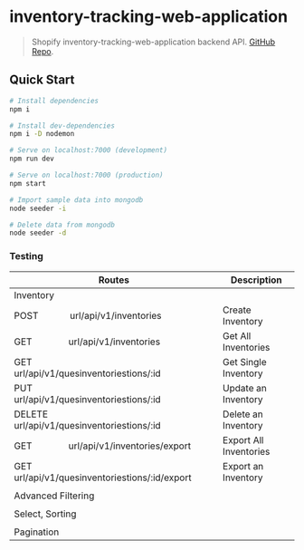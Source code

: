 # inventory-tracking-web-application

> Shopify inventory-tracking-web-application backend API. [GitHub Repo](https://github.com/oyedotunsodiq045/inventory-tracking-web-application).

## Quick Start

```bash
# Install dependencies
npm i

# Install dev-dependencies
npm i -D nodemon

# Serve on localhost:7000 (development)
npm run dev

# Serve on localhost:7000 (production)
npm start

# Import sample data into mongodb
node seeder -i

# Delete data from mongodb
node seeder -d
```

### Testing

| Routes                                                                                                    | Description                  |
| --------------------------------------------------------------------------------------------------------- | ---------------------------- |
| Inventory                                                                                                 |                              |
| POST &nbsp; &nbsp; &nbsp; &nbsp; &nbsp; &nbsp; url/api/v1/inventories                                     | Create Inventory             |
| GET &nbsp; &nbsp; &nbsp; &nbsp; &nbsp; &nbsp; &nbsp; url/api/v1/inventories                               | Get All Inventories          |
| GET &nbsp; &nbsp; &nbsp; &nbsp; &nbsp; &nbsp; &nbsp; url/api/v1/quesinventoriestions/:id                  | Get Single Inventory         |
| PUT &nbsp; &nbsp; &nbsp; &nbsp; &nbsp; &nbsp; &nbsp; url/api/v1/quesinventoriestions/:id                  | Update an Inventory          |
| DELETE &nbsp; &nbsp; &nbsp; &nbsp; url/api/v1/quesinventoriestions/:id                                    | Delete an Inventory          |
| GET &nbsp; &nbsp; &nbsp; &nbsp; &nbsp; &nbsp; &nbsp; url/api/v1/inventories/export                        | Export All Inventories       |
| GET &nbsp; &nbsp; &nbsp; &nbsp; &nbsp; &nbsp; &nbsp; url/api/v1/quesinventoriestions/:id/export           | Export an Inventory          |
|                                                                                                           |                              |
| Advanced Filtering                                                                                        |                              |
|                                                                                                           |                              |
| Select, Sorting                                                                                           |                              |
|                                                                                                           |                              |
| Pagination                                                                                                |                              |
